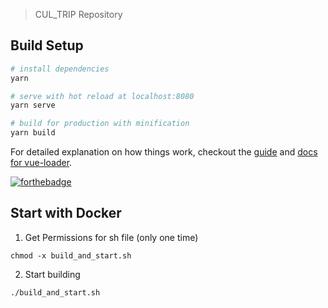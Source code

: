 > CUL_TRIP Repository

## Build Setup

``` bash
# install dependencies
yarn

# serve with hot reload at localhost:8080
yarn serve

# build for production with minification
yarn build
```

For detailed explanation on how things work, checkout the [guide](https://vuejs.org/v2/guide/installation.html) and [docs for vue-loader](http://vuejs.github.io/vue-loader).

[![forthebadge](http://forthebadge.com/images/badges/made-with-vue.svg)](http://forthebadge.com)

## Start with Docker
1. Get Permissions for sh file (only one time) 
```
chmod -x build_and_start.sh
```
2. Start building
```
./build_and_start.sh
```
